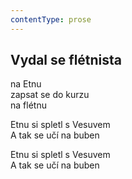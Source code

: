 ```yaml
---
contentType: prose
---
```


<section>

## Vydal se flétnista

na Etnu  
zapsat se do kurzu  
na flétnu

Etnu si spletl s Vesuvem  
A tak se učí na buben

Etnu si spletl s Vesuvem  
A tak se učí na buben

</section>
